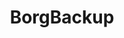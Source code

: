 ---
codehost: https://github.com/https://github.com/borgbackup/borg
logohandle: borgbackup
sort: borgbackup
title: BorgBackup
website: https://www.borgbackup.org/
---